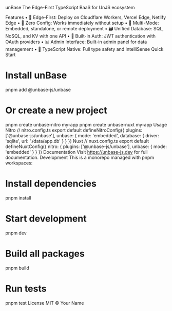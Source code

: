 unBase
The Edge-First TypeScript BaaS for UnJS ecosystem


Features
	•	🚀 Edge-First: Deploy on Cloudflare Workers, Vercel Edge, Netlify Edge	•	🔧 Zero Config: Works immediately without setup	•	📱 Multi-Mode: Embedded, standalone, or remote deployment	•	🗃️ Unified Database: SQL, NoSQL, and KV with one API	•	🔐 Built-in Auth: JWT authentication with OAuth providers	•	📊 Admin Interface: Built-in admin panel for data management	•	🎯 TypeScript Native: Full type safety and IntelliSense
Quick Start
# Install unBase
pnpm add @unbase-js/unbase

# Or create a new project
pnpm create unbase-nitro my-app
pnpm create unbase-nuxt my-app
Usage
Nitro
// nitro.config.ts
export default defineNitroConfig({
  plugins: ['@unbase-js/unbase'],
  unbase: {
    mode: 'embedded',
    database: {
      driver: 'sqlite',
      url: './data/app.db'
    }
  }
})
Nuxt
// nuxt.config.ts
export default defineNuxtConfig({
  nitro: {
    plugins: ['@unbase-js/unbase'],
    unbase: {
      mode: 'embedded'
    }
  }
})
Documentation
Visit https://unbase-js.dev for full documentation.
Development
This is a monorepo managed with pnpm workspaces:
# Install dependencies
pnpm install

# Start development
pnpm dev

# Build all packages
pnpm build

# Run tests
pnpm test
License
MIT © Your Name